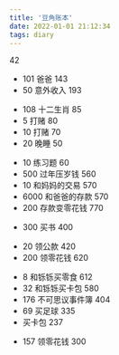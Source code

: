 ```yaml
---
title: '豆角账本'
date: 2022-01-01 21:12:34
tags: diary
---
```


  42
+ 101 爸爸  143
+ 50 意外收入 193
- 108 十二生肖 85
- 5 打赌 80
- 10 打赌 70
- 20 晚睡 50
+ 10 练习题 60
+ 500 过年压岁钱 560
+ 10 和妈妈的交易 570
+ 6000 和爸爸的存款 570
+ 200 存款变零花钱 770
- 300 买书 400
+ 20 领公款 420
+ 200 领零花钱 620
- 8 和铄铄买零食 612
- 32  和铄铄买卡包 580
- 176 不可思议事件簿 404
- 69 买足球 335
- 买卡包 237
+ 157 领零花钱 300
